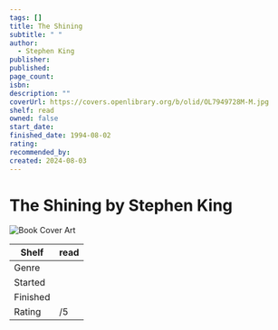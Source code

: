 ```yaml
---
tags: []
title: The Shining
subtitle: " "
author:
  - Stephen King
publisher: 
published: 
page_count: 
isbn: 
description: ""
coverUrl: https://covers.openlibrary.org/b/olid/OL7949728M-M.jpg
shelf: read
owned: false
start_date: 
finished_date: 1994-08-02
rating: 
recommended_by: 
created: 2024-08-03
---
```


# The Shining by Stephen King

![Book Cover Art](https://covers.openlibrary.org/b/olid/OL7949728M-M.jpg)

| Shelf | read |
| --- | --- |
| Genre |  |
| Started |  |
| Finished |  |
| Rating | /5 |

